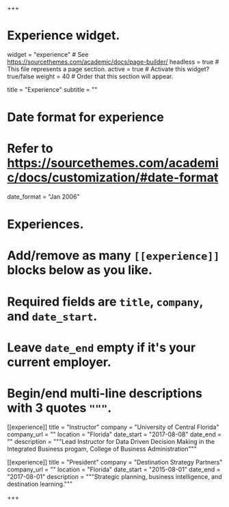 +++
# Experience widget.
widget = "experience"  # See https://sourcethemes.com/academic/docs/page-builder/
headless = true  # This file represents a page section.
active = true  # Activate this widget? true/false
weight = 40  # Order that this section will appear.

title = "Experience"
subtitle = ""

# Date format for experience
#   Refer to https://sourcethemes.com/academic/docs/customization/#date-format
date_format = "Jan 2006"

# Experiences.
#   Add/remove as many `[[experience]]` blocks below as you like.
#   Required fields are `title`, `company`, and `date_start`.
#   Leave `date_end` empty if it's your current employer.
#   Begin/end multi-line descriptions with 3 quotes `"""`.
[[experience]]
  title = "Instructor"
  company = "University of Central Florida"
  company_url = ""
  location = "Florida"
  date_start = "2017-08-08"
  date_end = ""
  description = """Lead Instructor for Data Driven Decision Making in the Integrated Business progam, College of Business Administration"""
  
[[experience]]
  title = "President"
  company = "Destination Strategy Partners"
  company_url = ""
  location = "Florida"
  date_start = "2015-08-01"
  date_end = "2017-08-01"
  description = """Strategic planning, business intelligence, and destination learning."""

+++
